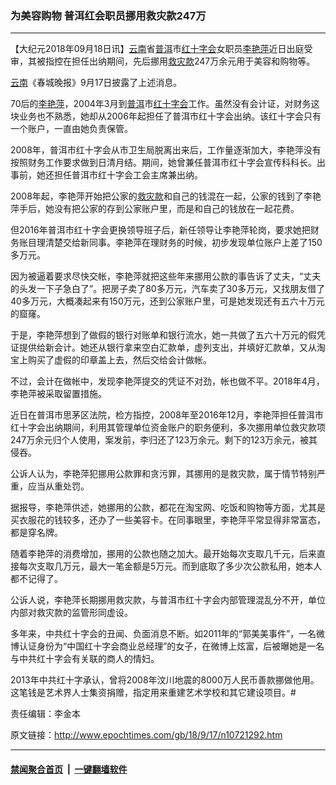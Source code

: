 ### 为美容购物 普洱红会职员挪用救灾款247万
------------------------

<p>【大纪元2018年09月18日讯】<a href="http://www.epochtimes.com/gb/tag/%E4%BA%91%E5%8D%97.html">云南</a>省<a href="http://www.epochtimes.com/gb/tag/%E6%99%AE%E6%B4%B1.html">普洱</a>市<a href="http://www.epochtimes.com/gb/tag/%E7%BA%A2%E5%8D%81%E5%AD%97%E4%BC%9A.html">红十字会</a>女职员<a href="http://www.epochtimes.com/gb/tag/%E6%9D%8E%E8%89%B3%E8%90%8D.html">李艳萍</a>近日出庭受审，其被指控在担任出纳期间，先后挪用<a href="http://www.epochtimes.com/gb/tag/%E6%95%91%E7%81%BE%E6%AC%BE.html">救灾款</a>247万余元用于美容和购物等。</p>
<p><a href="http://www.epochtimes.com/gb/tag/%E4%BA%91%E5%8D%97.html">云南</a>《春城晚报》9月17日披露了上述消息。</p>
<p>70后的<a href="http://www.epochtimes.com/gb/tag/%E6%9D%8E%E8%89%B3%E8%90%8D.html">李艳萍</a>，2004年3月到<a href="http://www.epochtimes.com/gb/tag/%E6%99%AE%E6%B4%B1.html">普洱</a>市<a href="http://www.epochtimes.com/gb/tag/%E7%BA%A2%E5%8D%81%E5%AD%97%E4%BC%9A.html">红十字会</a>工作。虽然没有会计证，对财务这块业务也不熟悉，她却从2006年起担任了普洱市红十字会出纳。该红十字会只有一个账户，一直由她负责保管。</p>
<p>2008年，普洱市红十字会从市卫生局脱离出来后，工作量逐渐加大，李艳萍没有按照财务工作要求做到日清月结。期间，她曾兼任普洱市红十字会宣传科科长。出事前，她还担任普洱市红十字会工会主席兼出纳。</p>
<p>2008年起，李艳萍开始把公家的<a href="http://www.epochtimes.com/gb/tag/%E6%95%91%E7%81%BE%E6%AC%BE.html">救灾款</a>和自己的钱混在一起，公家的钱到了李艳萍手后，她没有把公家的存到公家账户里，而是和自己的钱放在一起花费。</p>
<p>但2016年普洱市红十字会更换领导班子后，新任领导让李艳萍轮岗，要求她把财务账目理清楚交给新同事。李艳萍在理财务的时候，初步发现单位账户上差了150多万元。</p>
<p>因为被逼着要求尽快交帐，李艳萍就把这些年来挪用公款的事告诉了丈夫，“丈夫的头发一下子急白了”。把房子卖了80多万元，汽车卖了30多万元，又找朋友借了40多万元，大概凑起来有150万元，还到公家账户里，可是她发现还有五六十万元的窟窿。</p>
<p>于是，李艳萍想到了做假的银行对账单和银行流水，她一共做了五六十万元的假凭证提供给新会计。她还从银行拿来空白汇款单，虚列支出，并填好汇款单，又从淘宝上购买了虚假的印章盖上去，然后交给会计做帐。</p>
<p>不过，会计在做帐中，发现李艳萍提交的凭证不对劲，帐也做不平。2018年4月，李艳萍被采取留置措施。</p>
<p>近日在普洱市思茅区法院，检方指控，2008年至2016年12月，李艳萍担任普洱市红十字会出纳期间，利用其管理单位资金账户的职务便利，多次挪用单位救灾款项247万余元归个人使用，案发前，李归还了123万余元。剩下的123万余元，被其侵吞。</p>
<p>公诉人认为，李艳萍犯挪用公款罪和贪污罪，其挪用的是救灾款，属于情节特别严重，应当从重处罚。</p>
<p>据报导，李艳萍供述，她挪用的公款，都花在淘宝网、吃饭和购物等方面，尤其是买衣服花的钱较多，还办了一些美容卡。在同事眼里，李艳萍平常显得非常富态，都是穿名牌。</p>
<p>随着李艳萍的消费增加，挪用的公款也随之加大。最开始每次支取几千元，后来直接每次支取几万元，最大一笔金额是5万元。而到底取了多少次公款私用，她本人都不记得了。</p>
<p>公诉人说，李艳萍长期挪用救灾款，与普洱市红十字会内部管理混乱分不开，单位内部对救灾款的监管形同虚设。</p>
<p>多年来，中共红十字会的丑闻、负面消息不断。如2011年的“郭美美事件”，一名微博认证身份为“中国红十字会商业总经理”的女子，在微博上炫富，后被曝她是一名与中共红十字会有关联的商人的情妇。</p>
<p>2013年中共红十字承认，曾将2008年汶川地震的8000万人民币善款挪做他用。这笔钱是艺术界人士集资捐赠，指定用来重建艺术学校和其它建设项目。#</p>
<p>责任编辑：李金本</p>

原文链接：http://www.epochtimes.com/gb/18/9/17/n10721292.htm


------------------------
#### [禁闻聚合首页](https://github.com/gfw-breaker/banned-news/blob/master/README.md) &nbsp;|&nbsp;  [一键翻墙软件](https://github.com/gfw-breaker/nogfw/blob/master/README.md)